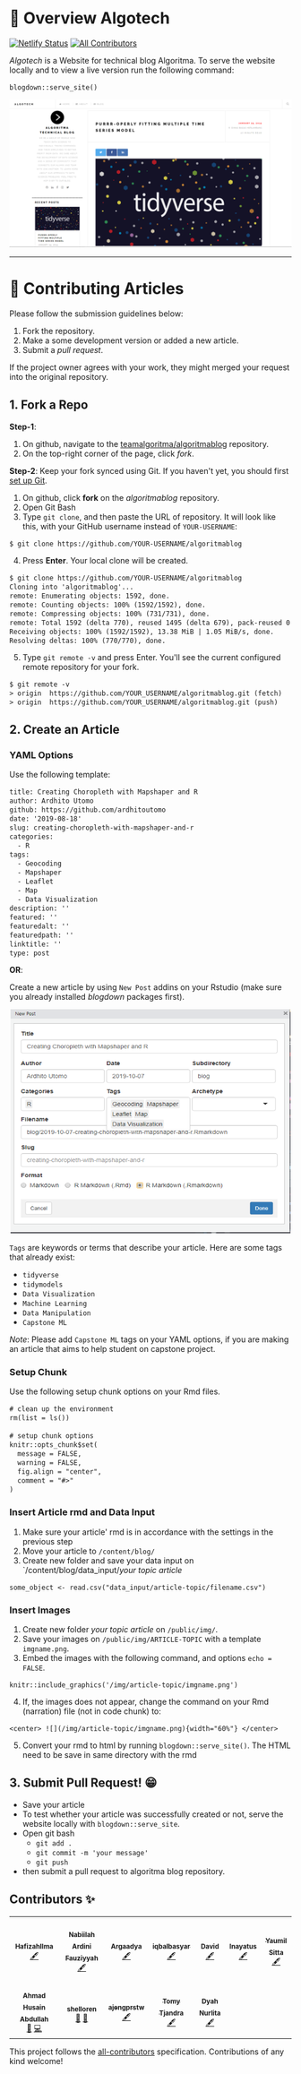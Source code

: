 ﻿# :star2: Overview Algotech

[![Netlify Status](https://api.netlify.com/api/v1/badges/5ceca968-68f6-4458-90e3-5b72bf373c20/deploy-status)](https://app.netlify.com/sites/algotech/deploys) [![All Contributors](https://img.shields.io/badge/all_contributors-9-orange.svg?style=flat-square)](#contributors-)


*Algotech* is a Website for technical blog Algoritma. To serve the website locally and to view a live version run the following command:

```
blogdown::serve_site()
```

![](public/img/main/ss1.png)


***

# :memo: Contributing Articles

Please follow the submission guidelines below:

1. Fork the repository.
2. Make a some development version or added a new article.
3. Submit a *pull request*.

If the project owner agrees with your work, they might merged your request into the original repository.

## 1. Fork a Repo 

**Step-1**:

1. On github, navigate to the [teamalgoritma/algoritmablog](https://github.com/teamalgoritma/algoritmablog) repository.
2. On the top-right corner of the page, click *fork*.

**Step-2**: Keep your fork synced using Git. If you haven't yet, you should first [set up Git](https://help.github.com/en/articles/set-up-git#setting-up-git).

1. On github, click **fork** on the *algoritmablog* repository.
2. Open Git Bash
3. Type `git clone`, and then paste the URL of repository. It will look like this, with your GitHub username instead of `YOUR-USERNAME`:

```
$ git clone https://github.com/YOUR-USERNAME/algoritmablog
```
4. Press **Enter**. Your local clone will be created.

```
$ git clone https://github.com/YOUR-USERNAME/algoritmablog
Cloning into 'algoritmablog'...
remote: Enumerating objects: 1592, done.
remote: Counting objects: 100% (1592/1592), done.
remote: Compressing objects: 100% (731/731), done.
remote: Total 1592 (delta 770), reused 1495 (delta 679), pack-reused 0
Receiving objects: 100% (1592/1592), 13.38 MiB | 1.05 MiB/s, done.
Resolving deltas: 100% (770/770), done.
```

5. Type `git remote -v` and press Enter. You'll see the current configured remote repository for your fork.

```
$ git remote -v
> origin  https://github.com/YOUR_USERNAME/algoritmablog.git (fetch)
> origin  https://github.com/YOUR_USERNAME/algoritmablog.git (push)
```

## 2. Create an Article

### YAML Options

Use the following template:

```
title: Creating Choropleth with Mapshaper and R
author: Ardhito Utomo
github: https://github.com/ardhitoutomo
date: '2019-08-18'
slug: creating-choropleth-with-mapshaper-and-r
categories:
  - R
tags: 
  - Geocoding
  - Mapshaper
  - Leaflet
  - Map
  - Data Visualization
description: ''
featured: ''
featuredalt: ''
featuredpath: ''
linktitle: ''
type: post
```

**OR**:

Create a new article by using `New Post` addins on your Rstudio (make sure you already installed *blogdown* packages first).

<center> <img src="public/img/main/newpost.png" title="A cute kitten" width="500" height="400" /> </center>


`Tags` are keywords or terms that describe your article. Here are some tags that already exist: 

* `tidyverse`
* `tidymodels`
* `Data Visualization`
* `Machine Learning`
* `Data Manipulation`
* `Capstone ML`

*Note*: Please add `Capstone ML` tags on your YAML options, if you are making an article that aims to help student on capstone project.

### Setup Chunk

Use the following setup chunk options on your Rmd files.

```
# clean up the environment
rm(list = ls())

# setup chunk options
knitr::opts_chunk$set(
  message = FALSE,
  warning = FALSE,
  fig.align = "center",
  comment = "#>"
)
```

### Insert Article rmd and Data Input
1. Make sure your article' rmd is in accordance with the settings in the previous step
2. Move your article to `/content/blog/`
3. Create new folder and save your data input on `/content/blog/data_input/*your topic article*

```{r}
some_object <- read.csv("data_input/article-topic/filename.csv")
```

### Insert Images

1. Create new folder *your topic article* on `/public/img/`.
2. Save your images on `/public/img/ARTICLE-TOPIC` with a template `imgname.png`.
3. Embed the images with the following command, and options `echo = FALSE`.

```
knitr::include_graphics('/img/article-topic/imgname.png')
```

4. If, the images does not appear, change the command on your Rmd (narration) file (not in code chunk) to:

```
<center> ![](/img/article-topic/imgname.png){width="60%"} </center>
```

5. Convert your rmd to html by running `blogdown::serve_site()`. The HTML need to be save in same directory with the rmd

## 3. Submit Pull Request! :grin:

* Save your article
* To test whether your article was successfully created or not, serve the website locally with `blogdown::serve_site`.
* Open git bash
  * `git add .`
  * `git commit -m 'your message'`
  * `git push`
* then submit a pull request to algoritma blog repository.


## Contributors ✨

<!-- ALL-CONTRIBUTORS-LIST:START - Do not remove or modify this section -->
<!-- prettier-ignore-start -->
<!-- markdownlint-disable -->
<table>
  <tr>
    <td align="center"><a href="https://github.com/HafizahIlma"><img src="https://avatars0.githubusercontent.com/u/36740222?v=4?s=100" width="100px;" alt=""/><br /><sub><b>HafizahIlma</b></sub></a><br /><a href="#content-HafizahIlma" title="Content">🖋</a></td>
    <td align="center"><a href="http://algorit.ma"><img src="https://avatars0.githubusercontent.com/u/51941102?v=4?s=100" width="100px;" alt=""/><br /><sub><b>Nabiilah Ardini Fauziyyah</b></sub></a><br /><a href="#content-NabiilahArdini" title="Content">🖋</a></td>
    <td align="center"><a href="https://github.com/Argaadya"><img src="https://avatars1.githubusercontent.com/u/51928527?v=4?s=100" width="100px;" alt=""/><br /><sub><b>Argaadya</b></sub></a><br /><a href="#content-Argaadya" title="Content">🖋</a></td>
    <td align="center"><a href="https://www.linkedin.com/in/iqbalbasyar"><img src="https://avatars3.githubusercontent.com/u/15415968?v=4?s=100" width="100px;" alt=""/><br /><sub><b>iqbalbasyar</b></sub></a><br /><a href="#content-iqbalbasyar" title="Content">🖋</a></td>
    <td align="center"><a href="http://Rpubs.com/david21"><img src="https://avatars2.githubusercontent.com/u/22296835?v=4?s=100" width="100px;" alt=""/><br /><sub><b>David</b></sub></a><br /><a href="#content-Davidlimbong" title="Content">🖋</a></td>
    <td align="center"><a href="https://github.com/inytss"><img src="https://avatars2.githubusercontent.com/u/49224928?v=4?s=100" width="100px;" alt=""/><br /><sub><b>Inayatus</b></sub></a><br /><a href="#content-inytss" title="Content">🖋</a></td>
    <td align="center"><a href="https://github.com/ysitta"><img src="https://avatars1.githubusercontent.com/u/30137330?v=4?s=100" width="100px;" alt=""/><br /><sub><b>Yaumil Sitta</b></sub></a><br /><a href="#content-ysitta" title="Content">🖋</a></td>
  </tr>
  <tr>
    <td align="center"><a href="http://hsnabd.netlify.com"><img src="https://avatars1.githubusercontent.com/u/33796928?v=4?s=100" width="100px;" alt=""/><br /><sub><b>Ahmad Husain Abdullah</b></sub></a><br /><a href="#maintenance-ahmadhusain" title="Maintenance">🚧</a> <a href="https://github.com/teamalgoritma/algoritmablog/commits?author=ahmadhusain" title="Code">💻</a></td>
    <td align="center"><a href="https://github.com/AltruiMetavasi"><img src="https://avatars0.githubusercontent.com/u/20962339?v=4?s=100" width="100px;" alt=""/><br /><sub><b>shelloren</b></sub></a><br /><a href="#projectManagement-AltruiMetavasi" title="Project Management">📆</a> <a href="#design-AltruiMetavasi" title="Design">🎨</a></td>
    <td align="center"><a href="https://github.com/ajengprstw"><img src="https://avatars0.githubusercontent.com/u/42662706?v=4?s=100" width="100px;" alt=""/><br /><sub><b>ajengprstw</b></sub></a><br /><a href="#content-ajengprstw" title="Content">🖋</a></td>
    <td align="center"><a href="https://www.linkedin.com/in/tomytjandra/"><img src="https://avatars2.githubusercontent.com/u/48079239?v=4?s=100" width="100px;" alt=""/><br /><sub><b>Tomy Tjandra</b></sub></a><br /><a href="#content-tomytjandra" title="Content">🖋</a></td>
    <td align="center"><a href="https://github.com/Litaa"><img src="https://avatars2.githubusercontent.com/u/6070234?v=4?s=100" width="100px;" alt=""/><br /><sub><b>Dyah Nurlita</b></sub></a><br /><a href="#content-Litaa" title="Content">🖋</a></td>
  </tr>
</table>

<!-- markdownlint-restore -->
<!-- prettier-ignore-end -->

<!-- ALL-CONTRIBUTORS-LIST:END -->

This project follows the [all-contributors](https://github.com/all-contributors/all-contributors) specification. Contributions of any kind welcome!